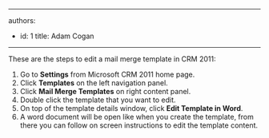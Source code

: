 

---
authors:
  - id: 1
    title: Adam Cogan
---




<span class='intro'> <p>These are the steps to edit a mail merge template in CRM 2011&#58;<br></p> </span>

<ol><li>Go to 
      <b>Settings</b> from Microsoft CRM 2011&#160;home page.</li><li>Click 
      <b>Templates</b> on the left navigation panel.</li><li>Click 
      <b>Mail Merge Templates</b> on right content panel.</li><li>Double click the template that you want to edit.</li><li>On top of the template details window, click 
      <b>Edit Template in Word</b>.</li><li>A word document will be open like when you create the template, from there you can follow on screen instructions to edit the template content.​<br><br></li></ol>



